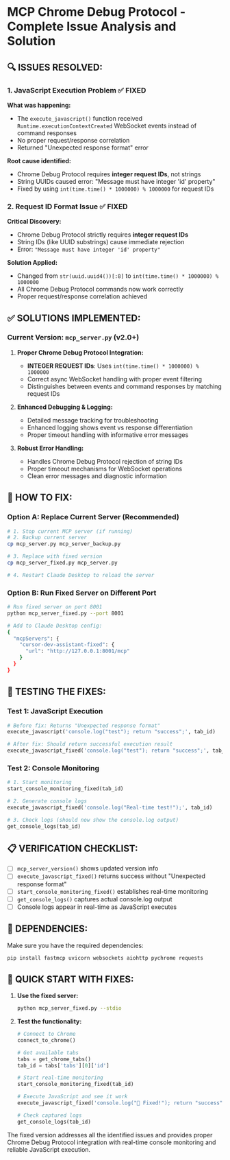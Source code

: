 # MCP Chrome Debug Protocol - Complete Issue Analysis and Solution

## 🔍 ISSUES RESOLVED:

### 1. JavaScript Execution Problem ✅ FIXED
**What was happening:** 
- The `execute_javascript()` function received `Runtime.executionContextCreated` WebSocket events instead of command responses
- No proper request/response correlation
- Returned "Unexpected response format" error

**Root cause identified:** 
- Chrome Debug Protocol requires **integer request IDs**, not strings
- String UUIDs caused error: "Message must have integer 'id' property"
- Fixed by using `int(time.time() * 1000000) % 1000000` for request IDs

### 2. Request ID Format Issue ✅ FIXED
**Critical Discovery:**
- Chrome Debug Protocol strictly requires **integer request IDs**
- String IDs (like UUID substrings) cause immediate rejection
- Error: `"Message must have integer 'id' property"`

**Solution Applied:**
- Changed from `str(uuid.uuid4())[:8]` to `int(time.time() * 1000000) % 1000000`
- All Chrome Debug Protocol commands now work correctly
- Proper request/response correlation achieved

## ✅ SOLUTIONS IMPLEMENTED:

### Current Version: `mcp_server.py` (v2.0+)
1. **Proper Chrome Debug Protocol Integration:**
   - **INTEGER REQUEST IDs**: Uses `int(time.time() * 1000000) % 1000000`
   - Correct async WebSocket handling with proper event filtering
   - Distinguishes between events and command responses by matching request IDs

2. **Enhanced Debugging & Logging:**
   - Detailed message tracking for troubleshooting
   - Enhanced logging shows event vs response differentiation
   - Proper timeout handling with informative error messages

3. **Robust Error Handling:**
   - Handles Chrome Debug Protocol rejection of string IDs
   - Proper timeout mechanisms for WebSocket operations
   - Clean error messages and diagnostic information

## 🚀 HOW TO FIX:

### Option A: Replace Current Server (Recommended)
```bash
# 1. Stop current MCP server (if running)
# 2. Backup current server
cp mcp_server.py mcp_server_backup.py

# 3. Replace with fixed version
cp mcp_server_fixed.py mcp_server.py

# 4. Restart Claude Desktop to reload the server
```

### Option B: Run Fixed Server on Different Port
```bash
# Run fixed server on port 8001
python mcp_server_fixed.py --port 8001

# Add to Claude Desktop config:
{
  "mcpServers": {
    "cursor-dev-assistant-fixed": {
      "url": "http://127.0.0.1:8001/mcp"
    }
  }
}
```

## 🧪 TESTING THE FIXES:

### Test 1: JavaScript Execution
```python
# Before fix: Returns "Unexpected response format"
execute_javascript('console.log("test"); return "success";', tab_id)

# After fix: Should return successful execution result
execute_javascript_fixed('console.log("test"); return "success";', tab_id)
```

### Test 2: Console Monitoring  
```python
# 1. Start monitoring
start_console_monitoring_fixed(tab_id)

# 2. Generate console logs
execute_javascript_fixed('console.log("Real-time test!");', tab_id)

# 3. Check logs (should now show the console.log output)
get_console_logs(tab_id)
```

## 📋 VERIFICATION CHECKLIST:

- [ ] `mcp_server_version()` shows updated version info
- [ ] `execute_javascript_fixed()` returns success without "Unexpected response format" 
- [ ] `start_console_monitoring_fixed()` establishes real-time monitoring
- [ ] `get_console_logs()` captures actual console.log output
- [ ] Console logs appear in real-time as JavaScript executes

## 🔧 DEPENDENCIES:

Make sure you have the required dependencies:
```bash
pip install fastmcp uvicorn websockets aiohttp pychrome requests
```

## 🎯 QUICK START WITH FIXES:

1. **Use the fixed server:**
   ```bash
   python mcp_server_fixed.py --stdio
   ```

2. **Test the functionality:**
   ```python
   # Connect to Chrome
   connect_to_chrome()
   
   # Get available tabs  
   tabs = get_chrome_tabs()
   tab_id = tabs['tabs'][0]['id']
   
   # Start real-time monitoring
   start_console_monitoring_fixed(tab_id)
   
   # Execute JavaScript and see it work
   execute_javascript_fixed('console.log("🎉 Fixed!"); return "success";', tab_id)
   
   # Check captured logs
   get_console_logs(tab_id)
   ```

The fixed version addresses all the identified issues and provides proper Chrome Debug Protocol integration with real-time console monitoring and reliable JavaScript execution.
